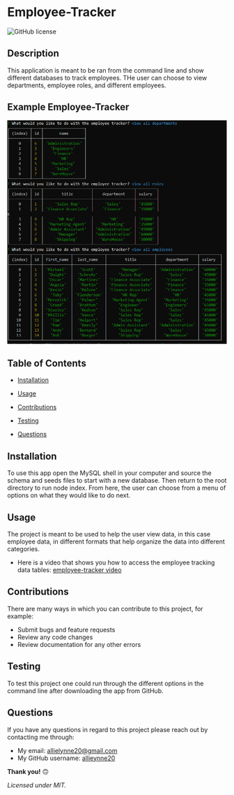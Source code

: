   # **Employee-Tracker**

  ![GitHub license](https://img.shields.io/badge/license-MIT-blue.svg)

  ## **Description**
  This application is meant to be ran from the command line and show different databases to track employees. THe user can choose to view departments, employee roles, and different employees. 

  ## **Example Employee-Tracker**
  ![Image of Employee-Tracker](./employee-tracker.PNG)

  ## **Table of Contents**

  * [Installation](#Installation)

  * [Usage](#Usage)

  * [Contributions](#Contributions)

  * [Testing](#Testing)

  * [Questions](#Questions)


  ## **Installation**
  To use this app open the MySQL shell in your computer and source the schema and seeds files to start with a new database. Then return to the root directory to run node index. From here, the user can choose from a menu of options on what they would like to do next. 

  ## **Usage**
  The project is meant to be used to help the user view data, in this case employee data, in different formats that help organize the data into different categories. 
  - Here is a video that shows you how to access the employee tracking data tables: [employee-tracker video](https://drive.google.com/file/d/1717Z_QZXI2j29e17lMwEjgYjIbZIjoDC/view)

  ## **Contributions**
  There are many ways in which you can contribute to this project, for example:
  - Submit bugs and feature requests
  - Review any code changes 
  - Review documentation for any other errors

  ## **Testing**
  To test this project one could run through the different options in the command line after downloading the app from GitHub. 

  ## **Questions** 
  If you have any questions in regard to this project please reach out by contacting me through: 
  - My email: allielynne20@gmail.com
  - My GitHub username: [allieynne20](https://github.com/allieynne20)


  **Thank you!** :upside_down_face:


  *Licensed under MIT.*
  
